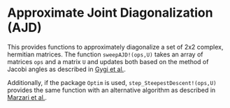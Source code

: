 # Approximate Joint Diagonalization (AJD)

This provides functions to approximately diagonalize a set of 2x2 complex, hermitian matrices.
The function `sweepAJD!(ops,U)` takes an array of matrices `ops` and a matrix `U` and updates both based on the method of Jacobi angles as described in [Gygi et al.][1].

Additionally, if the package `Optim` is used, `step_SteepestDescent!(ops,U)` provides the same function with an alternative algorithm as described in [Marzari et al.][2].

[1]: https://doi.org/10.1016/S0010-4655(03)00315-1
[2]: https://link.aps.org/doi/10.1103/RevModPhys.84.1419
